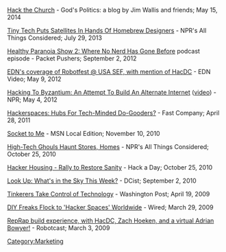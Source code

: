 [Hack the Church](http://sojo.net/blogs/2014/05/15/hack-church) - God's
Politics: a blog by Jim Wallis and friends; May 15, 2014

[Tiny Tech Puts Satellites In Hands Of Homebrew
Designers](http://www.npr.org/blogs/alltechconsidered/2013/07/29/205822987/tiny-tech-puts-satellites-in-hands-of-homebrew-designers) -
NPR's All Things Considered; July 29, 2013

[Healthy Paranoia Show 2: Where No Nerd Has Gone
Before](http://packetpushers.net/healthy-paranoia-2-where-no-nerd-has-gone-before/)
podcast episode - Packet Pushers; September 2, 2012

[EDN's coverage of Robotfest @ USA SEF, with mention of
HacDC](http://www.edn.com/video/video.php/?bclid=870126318001&bctid=1620988085001) -
EDN Video; May 9, 2012

[Hacking To Byzantium: An Attempt To Build An Alternate
Internet](http://www.npr.org/internedition/spring12/?p=168)
([video](http://vimeo.com/groups/141306/videos/41448312)) - NPR; May 4,
2012

[Hackerspaces: Hubs For Tech-Minded
Do-Gooders?](http://www.fastcompany.com/1750215/how-hackerspaces-can-do-good-for-the-world) -
Fast Company; April 28, 2011

[Socket to
Me](http://local.msn.com/article.aspx?cp-documentid=26244677) - MSN
Local Edition; November 10, 2010

[High-Tech Ghouls Haunt Stores,
Homes](http://www.npr.org/templates/story/story.php?storyId=130813696) -
NPR's All Things Considered; October 25, 2010

[Hacker Housing - Rally to Restore
Sanity](http://hackaday.com/2010/10/25/hacker-housing-rally-to-restore-sanity/) -
Hack a Day; October 25, 2010

[Look Up: What's in the Sky This
Week?](http://dcist.com/2010/09/look_up_whats_in_the_sky_this_week_21.php) -
DCist; September 2, 2010

[Tinkerers Take Control of
Technology](http://www.washingtonpost.com/wp-dyn/content/article/2009/04/18/AR2009041800112.html) -
Washington Post; April 19, 2009

[DIY Freaks Flock to 'Hacker Spaces'
Worldwide](http://blog.wired.com/gadgets/2009/03/hackerspaces.html) -
Wired; March 29, 2009

[RepRap build experience, with HacDC, Zach Hoeken, and a virtual Adrian
Bowyer!](http://www.robotcast.com/site/node/29The) - Robotcast; March 3,
2009

[Category:Marketing](Category:Marketing "wikilink")